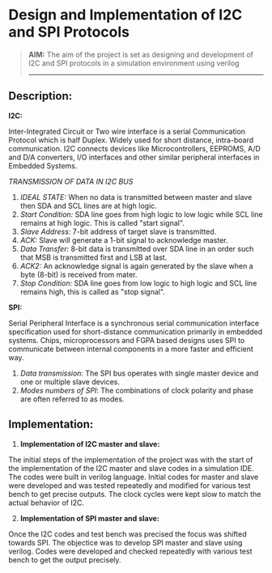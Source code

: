 # Design and Implementation of I2C and SPI Protocols

> **AIM:** The aim of the project is set as designing and development of I2C and SPI protocols in a simulation environment using verilog <hr>
## Description:

**I2C:**

Inter-Integrated Circuit or Two wire interface is a serial Communication Protocol which is half Duplex. Widely used for short distance, intra-board communication.
I2C connects devices like Microcontrollers, EEPROMS, A/D and D/A converters, I/O interfaces and other similar peripheral interfaces in Embedded Systems.

*TRANSMISSION OF DATA IN I2C BUS*

1. *IDEAL STATE:* When no data is transmitted between master and slave then SDA and SCL lines are at high logic.
2. *Start Condition:* SDA line goes from high logic to low logic while SCL line remains  at high logic. This is called "start signal".
3. *Slave Address:* 7-bit address of target slave is transmitted.
4. *ACK:* Slave will generate a 1-bit signal to acknowledge master.
5. *Data Transfer:* 8-bit data is transmitted over SDA line in an order such that  MSB is   transmitted first and LSB at last.
6. *ACK2:* An acknowledge signal is again generated by the slave when a byte (8-bit) is received from mater.
7. *Stop Condition:* SDA line goes from low logic to high logic and SCL line remains high, this is called as "stop signal".

**SPI:**

Serial Peripheral Interface is a synchronous serial communication interface specification used for short-distance communication primarily in embedded systems. Chips, microprocessors and FGPA based designs uses SPI to communicate between internal components in a more faster and efficient way.

1. *Data transmission:* The SPI bus operates with single master device and one or multiple slave devices.
2. *Modes numbers of SPI*: The combinations of clock polarity and phase are often referred to as modes.

## Implementation:

1. **Implementation of I2C master and slave:**

The initial steps of the implementation of the project was with the start of the implementation of the I2C master and slave codes in a simulation IDE. The codes were built in verilog language. Initial codes for master and slave were developed and was tested repeatedly and modified for various test bench to get precise outputs. The clock cycles were kept slow to match the actual behavior of I2C.

2. **Implementation of SPI master and slave:**

Once the I2C codes and test bench was precised the focus was shifted towards SPI. The objectice was to develop SPI master and slave using verilog. Codes were developed and checked repeatedly with various test bench to get the output precisely.

